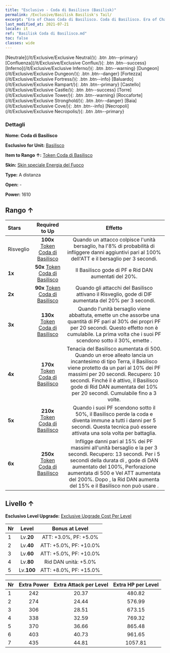 ```yaml
---
title: "Esclusivo - Coda di Basilisco (Basilisk)"
permalink: /Exclusive/Basilisk Basilisk's Tail/
excerpt: "Era of Chaos Coda di Basilisco. Coda di Basilisco. Era of Chaos Esclusivo Coda di Basilisco. Basilisco Esclusivo."
last_modified_at: 2021-07-21
locale: it
ref: "Basilisk Coda di Basilisco.md"
toc: false
classes: wide
---
```

 [Neutrale](/it/Exclusive/Exclusive Neutral/){: .btn .btn--primary} [Confluenza](/it/Exclusive/Exclusive Conflux/){: .btn .btn--success} [Inferno](/it/Exclusive/Exclusive Inferno/){: .btn .btn--warning} [Dungeon](/it/Exclusive/Exclusive Dungeon/){: .btn .btn--danger} [Fortezza](/it/Exclusive/Exclusive Fortress/){: .btn .btn--info} [Baluardo](/it/Exclusive/Exclusive Rampart/){: .btn .btn--primary} [Castello](/it/Exclusive/Exclusive Castle/){: .btn .btn--success} [Torre](/it/Exclusive/Exclusive Tower/){: .btn .btn--warning} [Roccaforte](/it/Exclusive/Exclusive Stronghold/){: .btn .btn--danger} [Baia](/it/Exclusive/Exclusive Cove/){: .btn .btn--info} [Necropoli](/it/Exclusive/Exclusive Necropolis/){: .btn .btn--primary} 

### Dettagli
 **Nome: Coda di Basilisco** 

 **Esclusivo for Unit:** [Basilisco](/it/units/Basilisk/) 

 **Item to Rango ↑:** [Token Coda di Basilisco](/ItemsIT/con_994/)

 **Skin:** [Skin speciale Energia del Fuoco](/ItemsIT/con_662/)

 **Type:** A distanza

 **Open:** -

 **Power:** 1610

## Rango ↑

  |     Stars    |  Required to Up | Effetto |
  |:-------------|:---------------:|:---------------:|
  |  Risveglio  | **100x** [Token Coda di Basilisco](/ItemsIT/con_994/) | Quando un attacco colpisce l'unità bersaglio, ha l'8% di probabilità di infliggere danni aggiuntivi pari al 100% dell'ATT e <pietrificare> il bersaglio per 3 secondi. |
  | **1x** <i class="fas fa-star"/> | **50x** [Token Coda di Basilisco](/ItemsIT/con_994/) | Il Basilisco gode di PF e Rid DAN aumentati del 20%. |
  | **2x** <i class="fas fa-star"/> | **90x** [Token Coda di Basilisco](/ItemsIT/con_994/) | Quando gli attacchi del Basilisco attivano il Risveglio, gode di DIF aumentata del 20% per 3 secondi. |
  | **3x** <i class="fas fa-star"/> | **130x** [Token Coda di Basilisco](/ItemsIT/con_994/) | Quando l'unità bersaglio viene abbattuta, emette un <Miasma pestilenziale> che assorbe una quantità di PF pari al 30% dei propri PF per 20 secondi. Questo effetto non è cumulabile. La prima volta che i suoi PF scendono sotto il 30%, emette <Miasma pestilenziale>. |
  | **4x** <i class="fas fa-star"/> | **170x** [Token Coda di Basilisco](/ItemsIT/con_994/) | Tenacia del Basilisco aumentata di 500. Quando un eroe alleato lancia un incantesimo di tipo Terra, il Basilisco viene protetto da un <Miasma pestilenziale> pari al 10% dei PF massimi per 20 secondi. Recupero: 10 secondi. Finché il <Miasma pestilenziale> è attivo, il Basilisco gode di Rid DAN aumentata del 10% per 20 secondi. Cumulabile fino a 3 volte. |
  | **5x** <i class="fas fa-star"/> | **210x** [Token Coda di Basilisco](/ItemsIT/con_994/) | <Auto-amputazione> Quando i suoi PF scendono sotto il 50%, il Basilisco perde la coda e diventa immune a tutti i danni per 5 secondi. Questa tecnica può essere attivata una sola volta per battaglia. |
  | **6x** <i class="fas fa-star"/> | **250x** [Token Coda di Basilisco](/ItemsIT/con_994/) | <Assedio> Infligge danni pari al 15% dei PF massimi all'unità bersaglio e la <stordisce> per 3 secondi. Recupero: 13 secondi. Per i 5 secondi della durata di <Auto-amputazione>, gode di DAN aumentato del 100%, Perforazione aumentata di 500 e Vel ATT aumentata del 200%. Dopo <Auto-amputazione>, la Rid DAN aumenta del 15% e il Basilisco non può usare <Assedio>. |


## Livello ↑
 **Esclusivo Level Upgrade:** [Exclusive Upgrade Cost Per Level](/Exclusive/ExclusiveUpgradeCostPerLevel/)

  |  Nr  |   Level  | Bonus at Level |
  |:-----|:--------:|:--------------:|
  | 1 | Lv.**20** | ATT: +3.0%, PF: +5.0% |
  | 2 | Lv.**40** | ATT: +5.0%, PF: +10.0% |
  | 3 | Lv.**60** | ATT: +5.0%, PF: +10.0% |
  | 4 | Lv.**80** | Rid DAN unità: +5.0% |
  | 5 | Lv.**100** | ATT: +8.0%, PF: +15.0% |


  |  Nr  |  Extra Power | Extra Attack per Level | Extra HP per Level |
  |:-----|:--------:|:--------:|:--------:|
  | 1 | 242 | 20.37 | 480.82 |
  | 2 | 274 | 24.44 | 576.99 |
  | 3 | 306 | 28.51 | 673.15 |
  | 4 | 338 | 32.59 | 769.32 |
  | 5 | 370 | 36.66 | 865.48 |
  | 6 | 403 | 40.73 | 961.65 |
  | 7 | 435 | 44.81 | 1057.81 |


